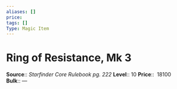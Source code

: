 ```yaml
---
aliases: []
price:  
tags: []
Type: Magic Item
---
```


# Ring of Resistance, Mk 3

**Source**:: _Starfinder Core Rulebook pg. 222_
**Level**:: 10
**Price**::  18100 
**Bulk**:: —
